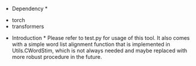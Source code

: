 * Dependency *

- torch
- transformers
  
* Introduction *
Please refer to test.py for usage of this tool. It also comes with a simple word list alignment function that is implemented in Utils.CWordStim, which is not always needed and maybe replaced with more robust procedure in the future.
